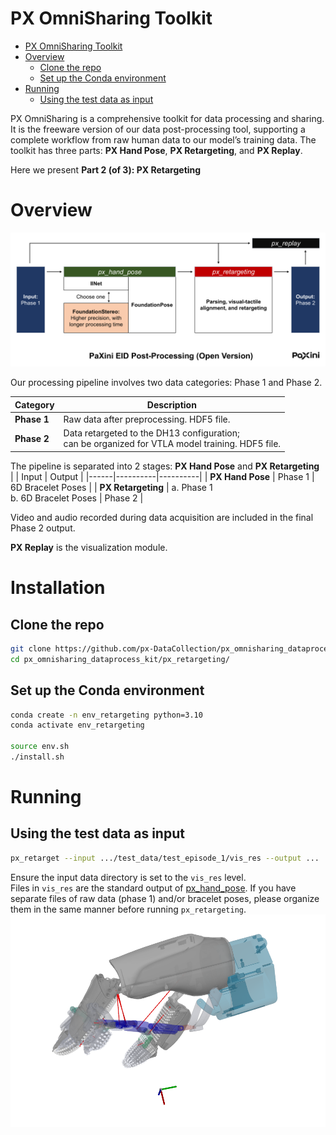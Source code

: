 # PX OmniSharing Toolkit

- [PX OmniSharing Toolkit](#px-omnisharing-toolkit)
- [Overview](#overview)
  - [Clone the repo](#clone-the-repo)
  - [Set up the Conda environment](#set-up-the-conda-environment)
- [Running](#running)
  - [Using the test data as input](#using-the-test-data-as-input)


PX OmniSharing is a comprehensive toolkit for data processing and sharing. It is the freeware version of our data post-processing tool, supporting a complete workflow from raw human data to our model’s training data. The toolkit has three parts: **PX Hand Pose**, **PX Retargeting**, and **PX Replay**.

Here we present **Part 2 (of 3): PX Retargeting**

# Overview 

![PaXini EID Workflow](../images/data_flow.png)

Our processing pipeline involves two data categories: Phase 1 and Phase 2.

| Category | Description |
|----------|----------|
| **Phase 1**   | Raw data after preprocessing. HDF5 file. |
| **Phase 2**   | Data retargeted to the DH13 configuration; <br>can be organized for VTLA model training. HDF5 file. |

The pipeline is separated into 2 stages: **PX Hand Pose** and **PX Retargeting**             
| | Input | Output |
|------|----------|----------|
| **PX Hand Pose**   | Phase 1 | 6D Bracelet Poses |
| **PX Retargeting**   | a. Phase 1 <br> b. 6D Bracelet Poses  | Phase 2 |

Video and audio recorded during data acquisition are included in the final Phase 2 output.    

**PX Replay** is the visualization module.

# Installation
## Clone the repo
```bash
git clone https://github.com/px-DataCollection/px_omnisharing_dataprocess_kit.git
cd px_omnisharing_dataprocess_kit/px_retargeting/
```

## Set up the Conda environment
```bash
conda create -n env_retargeting python=3.10
conda activate env_retargeting

source env.sh
./install.sh 
```

# Running   
## Using the test data as input
```bash
px_retarget --input .../test_data/test_episode_1/vis_res --output ...
```
Ensure the input data directory is set to the `vis_res` level.        
Files in `vis_res` are the standard output of [px_hand_pose](../px_hand_pose). If you have separate files of raw data (phase 1) and/or bracelet poses, please organize them in the same manner before running `px_retargeting`.        
<img src="../images/pyrender_dh13.png" alt="Rendering" width="750"/>

